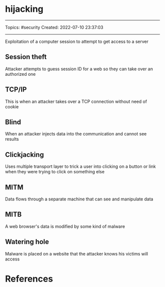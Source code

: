 # hijacking
---
Topics: #security
Created: 2022-07-10 23:37:03

---

Exploitation of a computer session to attempt to get access to a server

## Session theft

Attacker attempts to guess session ID for a web so they can take over an authorized one

## TCP/IP

This is when an attacker takes over a TCP connection without need of cookie

## Blind

When an attacker injects data into the communication and cannot see results

## Clickjacking

Uses multiple transport layer to trick a user into clicking on a button or link when they were trying to click on something else

## MITM

Data flows through a separate machine that can see and manipulate data

## MITB

A web browser's data is modified by some kind of malware

## Watering hole

Malware is placed on a website that the attacker knows his victims will access

# References
